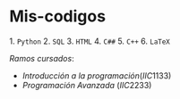 # Mis-codigos

$1$. ```Python```
$2$. ```SQL```
$3$. ```HTML```
$4$. ```C##```
$5$. ```C++```
$6$. ```LaTeX```

$Ramos\ cursados:$

- $Introducción\ a\ la\ programación (IIC1133)$
- $Programación\ Avanzada\ (IIC2233)$

